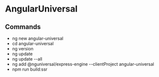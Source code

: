 # AngularUniversal

## Commands

- ng new angular-universal
- cd angular-universal
- ng version
- ng update
- ng update --all
- ng add @nguniversal/express-engine --clientProject angular-universal
- npm run build:ssr
